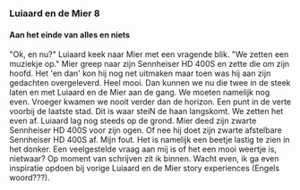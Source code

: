 ### Luiaard en de Mier 8
#### Aan het einde van alles en niets


"Ok, en nu?" Luiaard keek naar Mier met een vragende blik. "We zetten een muziekje op." Mier greep naar zijn Sennheiser HD 400S en zette die om zijn hoofd. Het 'en dan' kon hij nog net uitmaken maar toen was hij aan zijn gedachten overgeleverd. Heel mooi. Dan kunnen we nu die twee in de steek laten en met Luiaard en de Mier aan de gang. We moeten namelijk nog even. Vroeger kwamen we nooit verder dan de horizon. Een punt in de verte voorbij de laatste stad. Dit is waar steiN de haan langskomt. We zetten het even af. Luiaard lag nog steeds op de grond. Mier deed zijn zwarte Sennheiser HD 400S voor zijn ogen. Of nee hij doet zijn zwarte afstelbare Sennheiser HD 400S af. Mijn fout. Het is namelijk een beetje lastig te zien in het donker. Een veelgestelde vraag aan mij is of het een mooi weertje is, nietwaar? Op moment van schrijven zit ik binnen. Wacht even, ik ga even inspiratie opdoen bij vorige Luiaard en de Mier story experiences (Engels woord???).


